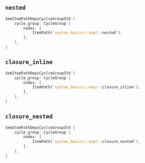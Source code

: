## `nested`

```rust
SemItemPathDepsCyclceGroupItd {
    cycle_group: CycleGroup {
        nodes: [
            ItemPath(`syntax_basics::expr::nested`),
        ],
    },
}
```

## `closure_inline`

```rust
SemItemPathDepsCyclceGroupItd {
    cycle_group: CycleGroup {
        nodes: [
            ItemPath(`syntax_basics::expr::closure_inline`),
        ],
    },
}
```

## `closure_nested`

```rust
SemItemPathDepsCyclceGroupItd {
    cycle_group: CycleGroup {
        nodes: [
            ItemPath(`syntax_basics::expr::closure_nested`),
        ],
    },
}
```
